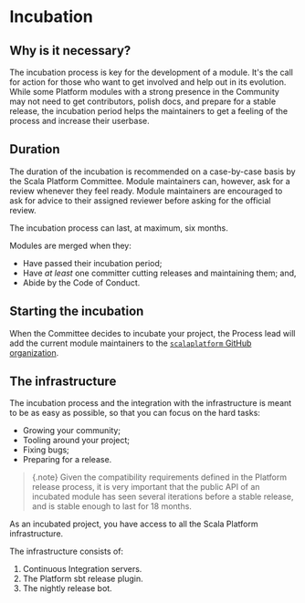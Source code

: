 # Incubation

## Why is it necessary?

The incubation process is key for the development of a module. It's the call for
action for those who want to get involved and help out in its evolution. While
some Platform modules with a strong presence in the Community may not need to get
contributors, polish docs, and prepare for a stable release, the incubation period
helps the maintainers to get a feeling of the process and increase their userbase.

## Duration

The duration of the incubation is recommended on a case-by-case basis by the Scala
Platform Committee. Module maintainers can, however, ask for a review whenever they
feel ready. Module maintainers are encouraged to ask for advice to their assigned
reviewer before asking for the official review.

The incubation process can last, at maximum, six months.

Modules are merged when they:
*  Have passed their incubation period;
*  Have *at least* one committer cutting releases and maintaining them; and,
*  Abide by the Code of Conduct.

## Starting the incubation

When the Committee decides to incubate your project, the Process lead
will add the current module maintainers to the [`scalaplatform` GitHub organization](https://github.com/scalaplatform).

## The infrastructure

The incubation process and the integration with the infrastructure
is meant to be as easy as possible, so that you can focus on the hard tasks:
* Growing your community;
* Tooling around your project;
* Fixing bugs;
* Preparing for a release.

> {.note}
> Given the compatibility requirements defined in the Platform release process, it
> is very important that the public API of an incubated module has seen several iterations
> before a stable release, and is stable enough to last for 18 months.

As an incubated project, you have access to all the Scala Platform infrastructure.

The infrastructure consists of:

1. Continuous Integration servers.
1. The Platform sbt release plugin.
1. The nightly release bot.
